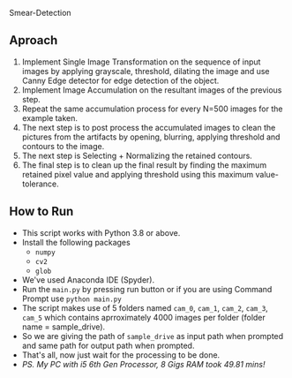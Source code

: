  Smear-Detection 


## Aproach

1. Implement Single Image Transformation on the sequence of input images by applying grayscale, threshold, dilating the image and use Canny Edge detector for edge detection of the object.
2. Implement Image Accumulation on the resultant images of the previous step.
3. Repeat the same accumulation process for every N=500 images for the example taken.
4. The next step is to post process the accumulated images to clean the pictures from the artifacts by opening, blurring, applying threshold and contours to the image.
5. The next step is Selecting + Normalizing the retained contours.
6. The final step is to clean up the final result by finding the maximum retained pixel value and applying threshold using this maximum value- tolerance.


## How to Run

* This script works with Python 3.8 or above.
* Install the following packages
  * `numpy`
  * `cv2`
  * `glob`
* We've used Anaconda IDE (Spyder).
* Run the `main.py` by pressing run button or if you are using Command Prompt use `python main.py`
* The script makes use of 5 folders named `cam_0`, `cam_1`, `cam_2`, `cam_3`, `cam_5` which contains aprroximately 4000 images per folder (folder name = sample_drive).
* So we are giving the path of `sample_drive` as input path when prompted and same path for output path when prompted.
* That's all, now just wait for the processing to be done.
* *PS. My PC with i5 6th Gen Processor, 8 Gigs RAM took 49.81 mins!*
